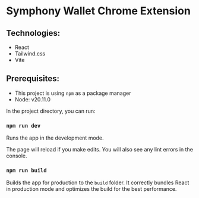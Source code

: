 # Symphony Wallet Chrome Extension

## Technologies:

- React
- Tailwind.css
- Vite

## Prerequisites:

-   This project is using `npm` as a package manager
-   Node: v20.11.0

In the project directory, you can run:

### `npm run dev`

Runs the app in the development mode.

The page will reload if you make edits.
You will also see any lint errors in the console.

### `npm run build`

Builds the app for production to the `build` folder.
It correctly bundles React in production mode and optimizes the build for the best performance.
